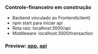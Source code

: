 ### Controle-financeiro em construção
- Backend vinculado ao Frontend(client)<br>
- npm start para iniciar api<br>
- Rota raiz: localhost:3000/api<br>
- Middleware: localhost:3000/transaction

### Preview: [app](https://financial-control-emerson.herokuapp.com/), [api](https://api-transaction-chanceller.herokuapp.com/transaction)
